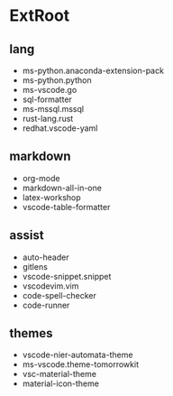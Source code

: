 # ExtRoot

## lang
- ms-python.anaconda-extension-pack
- ms-python.python
- ms-vscode.go
- sql-formatter
- ms-mssql.mssql
- rust-lang.rust
- redhat.vscode-yaml

## markdown
- org-mode
- markdown-all-in-one
- latex-workshop
- vscode-table-formatter

## assist
- auto-header
- gitlens
- vscode-snippet.snippet
- vscodevim.vim
- code-spell-checker
- code-runner

## themes
- vscode-nier-automata-theme
- ms-vscode.theme-tomorrowkit
- vsc-material-theme
- material-icon-theme
